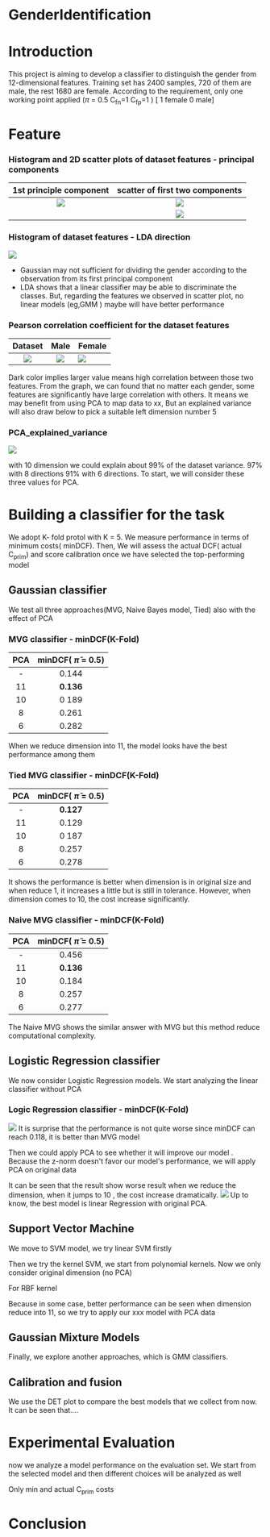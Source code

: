 # GenderIdentification


# Introduction

This project is aiming to develop a classifier to distinguish the gender from 12-dimensional features.
Training set has 2400 samples, 720 of them are male, the rest 1680 are female.
According to the requirement, only one working point applied ($\pi$ = 0.5
C<sub>fn</sub>=1 C<sub>fp</sub>=1 ) [ 1 female   0 male]

# Feature


### Histogram and 2D scatter plots of dataset features - principal components



| 1st principle component | scatter of first two components |
|:-----------------------:|:-------------------------------:|
| ![](images/gau_1st.jpg) |   ![](images/gau_scatter.jpg)   |
|                         |    ![](images/gau_2ndPC.jpg)    |



### Histogram of dataset features - LDA direction
![](images/LDA.jpg)
 - Gaussian may not sufficient for dividing the gender according to the observation from its first principal component
 - LDA shows that a linear classifier may be able to discriminate the classes. But, regarding the features we observed in scatter plot, no linear models (eg,GMM ) maybe will have better performance 

### Pearson correlation coefficient for the dataset features

|          Dataset          |             Male              | Female                          |
|:-------------------------:|:-----------------------------:|:--------------------------------|
| ![](images/heatmap_D.png) | ![](images/heatmap_Dmale.png) | ![](images/heatmap_Dfemale.png) |

Dark color implies larger value means high correlation between those two features.
From the graph, we can found that no matter each gender, some features are significantly have large correlation with others.
It means we may benefit from using PCA to map data to xx, But an explained variance will also draw below to pick a suitable left dimension number
5
### PCA_explained_variance

![](images/PCA_explained_var.jpg)

with 10 dimension we could explain about 99% of the dataset variance. 97% with 8 directions 91% with 6 directions. To start, we will consider these three values for PCA.



# Building a classifier for the task

We adopt K- fold protol with K = 5. We measure performance in terms of minimum costs( minDCF).
Then, We will assess the actual DCF( actual C<sub>prim</sub>) and score calibration once we have selected the top-performing model

## Gaussian classifier
We test all three approaches(MVG, Naive Bayes model, Tied) also with the effect of PCA

### MVG classifier - minDCF(K-Fold) 
| PCA | minDCF( $\widetilde{\pi}$ = 0.5) | 
|:---:|:--------------------------------:|
|  -  |              0.144               | 
| 11  |            **0.136**             |
| 10  |              0 189               | 
|  8  |              0.261               | 
|  6  |              0.282               | 

When we reduce dimension into 11, the model looks have the best performance among them

### Tied MVG classifier - minDCF(K-Fold) 
| PCA | minDCF( $\widetilde{\pi}$ = 0.5) | 
|:---:|:--------------------------------:|
|  -  |            **0.127**             |
| 11  |              0.129               | 
| 10  |              0 187               | 
|  8  |              0.257               | 
|  6  |              0.278               | 

It shows the performance is better when dimension is in original size and when reduce 1, it increases a little but is still in tolerance. However, when dimension comes to 10, the cost increase significantly.


### Naive MVG classifier - minDCF(K-Fold) 
| PCA | minDCF( $\widetilde{\pi}$ = 0.5) |
|:---:|:--------------------------------:|
|  -  |              0.456               |
| 11  |            **0.136**             | 
| 10  |              0.184               | 
|  8  |              0.257               |
|  6  |              0.277               | 



The Naive MVG shows the similar answer with MVG but this method reduce computational complexity.

## Logistic Regression classifier

We now consider Logistic Regression models. 
We start analyzing the linear classifier without PCA

### Logic Regression classifier - minDCF(K-Fold) 

![](images/Linear_LR.jpg)
It is surprise that the performance is not quite worse since minDCF can reach 0.118, it is better than MVG model

Then we could apply PCA to see whether it will improve our model .
Because the z-norm doesn't favor our model's performance, we will apply PCA on original data 

It can be seen that the result show worse result when we reduce the dimension, when it jumps to 10 , the cost increase dramatically.
![](images/LR_Compare.jpg)
Up to know, the best model is linear Regression with original PCA.

## Support Vector Machine
We move to SVM model, we try linear SVM firstly

Then we try the kernel SVM, we start from polynomial kernels. Now we only consider original dimension (no PCA)

For RBF kernel

Because in some case, better performance can be seen when dimension reduce into 11, so we try to apply our xxx model with PCA data
## Gaussian Mixture Models
Finally, we explore another approaches, which is GMM classifiers.
## Calibration and fusion
We use the DET plot to compare the best models that we collect from now.
It can be seen that....
# Experimental Evaluation
now we analyze a model performance on the evaluation set. We start from the selected model and then different choices will be analyzed as well

Only min and actual C<sub>prim</sub> costs

# Conclusion

